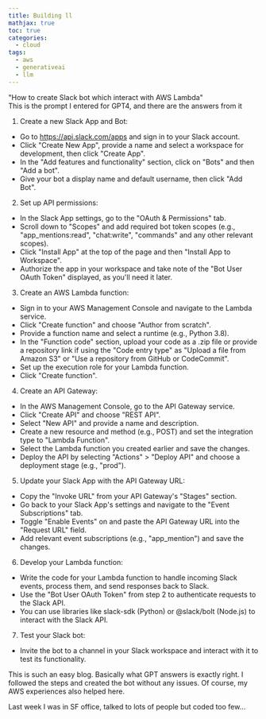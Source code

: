 ```yaml
---
title: Building ll
mathjax: true
toc: true
categories:
  - cloud
tags:
  - aws
  - generativeai
  - llm
---
```


"How to create Slack bot which interact with AWS Lambda"  
This is the prompt I entered for GPT4, and there are the answers from it

1. Create a new Slack App and Bot:
- Go to https://api.slack.com/apps and sign in to your Slack account.
- Click "Create New App", provide a name and select a workspace for development, then click "Create App".
- In the "Add features and functionality" section, click on "Bots" and then "Add a bot".
- Give your bot a display name and default username, then click "Add Bot".

2. Set up API permissions:
- In the Slack App settings, go to the "OAuth & Permissions" tab.
- Scroll down to "Scopes" and add required bot token scopes (e.g., "app_mentions:read", "chat:write", "commands" and any other relevant scopes).
- Click "Install App" at the top of the page and then "Install App to Workspace".
- Authorize the app in your workspace and take note of the "Bot User OAuth Token" displayed, as you'll need it later.

3. Create an AWS Lambda function:
- Sign in to your AWS Management Console and navigate to the Lambda service.
- Click "Create function" and choose "Author from scratch".
- Provide a function name and select a runtime (e.g., Python 3.8).
- In the "Function code" section, upload your code as a .zip file or provide a repository link if using the "Code entry type" as "Upload a file from Amazon S3" or "Use a repository from GitHub or CodeCommit".
- Set up the execution role for your Lambda function.
- Click "Create function".

4. Create an API Gateway:
- In the AWS Management Console, go to the API Gateway service.
- Click "Create API" and choose "REST API".
- Select "New API" and provide a name and description.
- Create a new resource and method (e.g., POST) and set the integration type to "Lambda Function".
- Select the Lambda function you created earlier and save the changes.
- Deploy the API by selecting "Actions" > "Deploy API" and choose a deployment stage (e.g., "prod").

5. Update your Slack App with the API Gateway URL:
- Copy the "Invoke URL" from your API Gateway's "Stages" section.
- Go back to your Slack App's settings and navigate to the "Event Subscriptions" tab.
- Toggle "Enable Events" on and paste the API Gateway URL into the "Request URL" field.
- Add relevant event subscriptions (e.g., "app_mention") and save the changes.

6. Develop your Lambda function:
- Write the code for your Lambda function to handle incoming Slack events, process them, and send responses back to Slack.
- Use the "Bot User OAuth Token" from step 2 to authenticate requests to the Slack API.
- You can use libraries like slack-sdk (Python) or @slack/bolt (Node.js) to interact with the Slack API.

7. Test your Slack bot:
- Invite the bot to a channel in your Slack workspace and interact with it to test its functionality.

This is such an easy blog. Basically what GPT answers is exactly right.
I followed the steps and created the bot without any issues. Of course, my AWS experiences also helped here.

Last week I was in SF office, talked to lots of people but coded too few...
